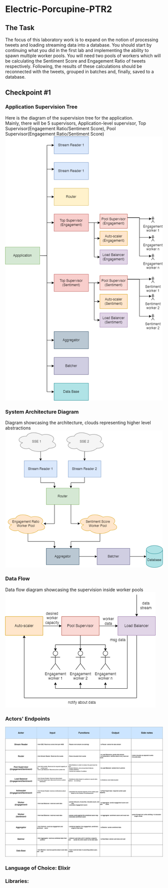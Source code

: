 # Electric-Porcupine-PTR2
## The Task
The focus of this laboratory work is to expand on the notion of processing tweets and loading
streaming data into a database. You should start by continuing what you did in the first lab and
implementing the ability to spawn multiple worker pools. You will need two pools of workers
which will be calculating the Sentiment Score and Engagement Ratio of tweets respectively.
Following, the results of these calculations should be reconnected with the tweets, grouped in
batches and, finally, saved to a database.

## Checkpoint #1
### Application Supervision Tree
Here is the diagram of the supervision tree for the application.  
Mainly, there will be 5 supervisors, Application-level supervisor, Top Supervisor(Engagement Ratio/Sentiment Score), Pool Supervisor(Engagement Ratio/Sentiment Score)    
![supervision.png](app-supervision-tree.png)

### System Architecture Diagram
Diagram showcasing the architecture, clouds representing higher level abstractions  
![diagram.png](system-architecture.png)

### Data Flow
Data flow diagram showcasing the supervision inside worker pools  
![data_flow.png](data-flow.png)

### Actors' Endpoints
![actors_table.png](actor-endpoints-table.png)

### Language of Choice: Elixir
### Libraries: